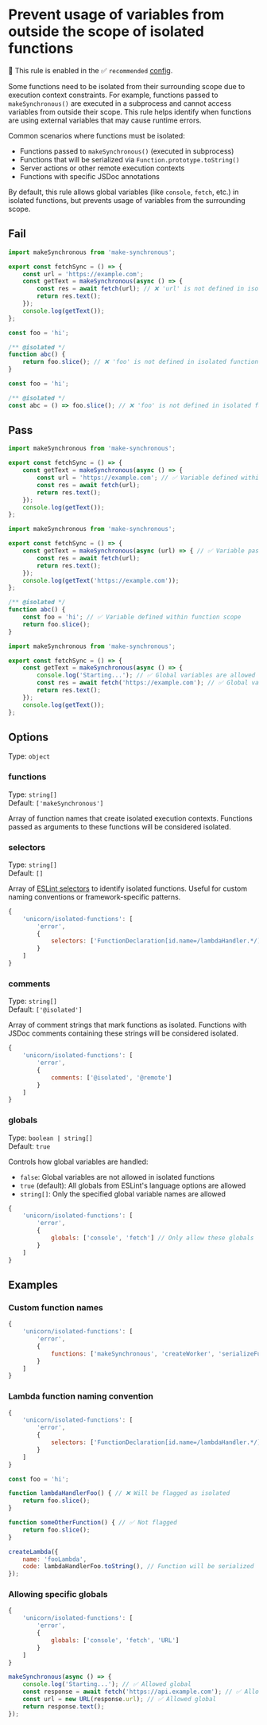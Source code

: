 # Prevent usage of variables from outside the scope of isolated functions

💼 This rule is enabled in the ✅ `recommended` [config](https://github.com/sindresorhus/eslint-plugin-unicorn#recommended-config).

<!-- end auto-generated rule header -->
<!-- Do not manually modify this header. Run: `npm run fix:eslint-docs` -->

Some functions need to be isolated from their surrounding scope due to execution context constraints. For example, functions passed to `makeSynchronous()` are executed in a subprocess and cannot access variables from outside their scope. This rule helps identify when functions are using external variables that may cause runtime errors.

Common scenarios where functions must be isolated:

- Functions passed to `makeSynchronous()` (executed in subprocess)
- Functions that will be serialized via `Function.prototype.toString()`
- Server actions or other remote execution contexts
- Functions with specific JSDoc annotations

By default, this rule allows global variables (like `console`, `fetch`, etc.) in isolated functions, but prevents usage of variables from the surrounding scope.

## Fail

```js
import makeSynchronous from 'make-synchronous';

export const fetchSync = () => {
	const url = 'https://example.com';
	const getText = makeSynchronous(async () => {
		const res = await fetch(url); // ❌ 'url' is not defined in isolated function scope
		return res.text();
	});
	console.log(getText());
};
```

```js
const foo = 'hi';

/** @isolated */
function abc() {
	return foo.slice(); // ❌ 'foo' is not defined in isolated function scope
}
```

```js
const foo = 'hi';

/** @isolated */
const abc = () => foo.slice(); // ❌ 'foo' is not defined in isolated function scope
```

## Pass

```js
import makeSynchronous from 'make-synchronous';

export const fetchSync = () => {
	const getText = makeSynchronous(async () => {
		const url = 'https://example.com'; // ✅ Variable defined within function scope
		const res = await fetch(url);
		return res.text();
	});
	console.log(getText());
};
```

```js
import makeSynchronous from 'make-synchronous';

export const fetchSync = () => {
	const getText = makeSynchronous(async (url) => { // ✅ Variable passed as parameter
		const res = await fetch(url);
		return res.text();
	});
	console.log(getText('https://example.com'));
};
```

```js
/** @isolated */
function abc() {
	const foo = 'hi'; // ✅ Variable defined within function scope
	return foo.slice();
}
```

```js
import makeSynchronous from 'make-synchronous';

export const fetchSync = () => {
	const getText = makeSynchronous(async () => {
		console.log('Starting...'); // ✅ Global variables are allowed by default
		const res = await fetch('https://example.com'); // ✅ Global variables are allowed by default
		return res.text();
	});
	console.log(getText());
};
```

## Options

Type: `object`

### functions

Type: `string[]`\
Default: `['makeSynchronous']`

Array of function names that create isolated execution contexts. Functions passed as arguments to these functions will be considered isolated.

### selectors

Type: `string[]`\
Default: `[]`

Array of [ESLint selectors](https://eslint.org/docs/developer-guide/selectors) to identify isolated functions. Useful for custom naming conventions or framework-specific patterns.

```js
{
	'unicorn/isolated-functions': [
		'error',
		{
			selectors: ['FunctionDeclaration[id.name=/lambdaHandler.*/]']
		}
	]
}
```

### comments

Type: `string[]`\
Default: `['@isolated']`

Array of comment strings that mark functions as isolated. Functions with JSDoc comments containing these strings will be considered isolated.

```js
{
	'unicorn/isolated-functions': [
		'error',
		{
			comments: ['@isolated', '@remote']
		}
	]
}
```

### globals

Type: `boolean | string[]`\
Default: `true`

Controls how global variables are handled:

- `false`: Global variables are not allowed in isolated functions
- `true` (default): All globals from ESLint's language options are allowed
- `string[]`: Only the specified global variable names are allowed

```js
{
	'unicorn/isolated-functions': [
		'error',
		{
			globals: ['console', 'fetch'] // Only allow these globals
		}
	]
}
```

## Examples

### Custom function names

```js
{
	'unicorn/isolated-functions': [
		'error',
		{
			functions: ['makeSynchronous', 'createWorker', 'serializeFunction']
		}
	]
}
```

### Lambda function naming convention

```js
{
	'unicorn/isolated-functions': [
		'error',
		{
			selectors: ['FunctionDeclaration[id.name=/lambdaHandler.*/]']
		}
	]
}
```

```js
const foo = 'hi';

function lambdaHandlerFoo() { // ❌ Will be flagged as isolated
	return foo.slice();
}

function someOtherFunction() { // ✅ Not flagged
	return foo.slice();
}

createLambda({
	name: 'fooLambda',
	code: lambdaHandlerFoo.toString(), // Function will be serialized
});
```

### Allowing specific globals

```js
{
	'unicorn/isolated-functions': [
		'error',
		{
			globals: ['console', 'fetch', 'URL']
		}
	]
}
```

```js
makeSynchronous(async () => {
	console.log('Starting...'); // ✅ Allowed global
	const response = await fetch('https://api.example.com'); // ✅ Allowed global
	const url = new URL(response.url); // ✅ Allowed global
	return response.text();
});
```
